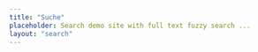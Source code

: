 ```yaml
---
title: "Suche"
placeholder: Search demo site with full text fuzzy search ...
layout: "search"
---
```

